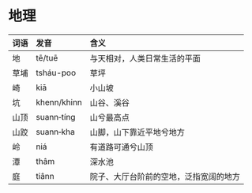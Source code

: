 # 地理

| 词语 | 发音 | 含义 |
| :--- | :--- | :--- |
| 地 | tē/tuē | 与天相对，人类日常生活的平面 |
| 草埔 | tsháu-poo | 草坪 |
| 崎 | kiā | 小山坡 |
| 坑 | khenn/khinn | 山谷、溪谷 |
| 山顶 | suann‑tíng | 山兮最高点 |
| 山跤 | suann‑kha | 山脚，山下靠近平地兮地方 |
| 岭 | niá | 有道路可通兮山顶 |
| 潭 | thâm | 深水池 |
| 庭 | tiânn | 院子、大厅台阶前的空地，泛指宽阔的地方 |


